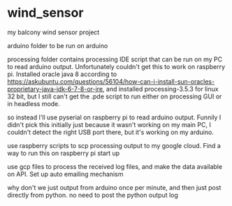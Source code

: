 # wind_sensor
my balcony wind sensor project

arduino folder to be run on arduino

processing folder contains processing IDE script that can be run on my PC to read arduino output. Unfortunately couldn't get this to work on raspberry pi. Installed oracle java 8 according to https://askubuntu.com/questions/56104/how-can-i-install-sun-oracles-proprietary-java-jdk-6-7-8-or-jre, and installed processing-3.5.3 for linux 32 bit, but I still can't get the .pde script to run either on processing GUI or in headless mode.

so instead I'll use pyserial on raspberry pi to read arduino output. Funnily I didn't pick this initially just because it wasn't working on my main PC, I couldn't detect the right USB port there, but it's working on my arduino.

use raspberry scripts to scp processing output to my google cloud. Find a way to run this on raspberry pi start up

use gcp files to process the received log files, and make the data available on API. Set up auto emailing mechanism


why don't we just output from arduino once per minute, and then just post directly from python. no need to post the python output log
